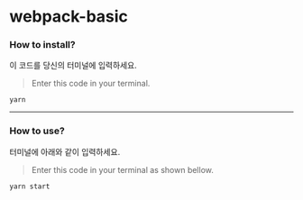 # webpack-basic

### How to install?
이 코드를 당신의 터미널에 입력하세요.
> Enter this code in your terminal.

<code>yarn</code>

- - -

### How to use?
터미널에 아래와 같이 입력하세요.
> Enter this code in your terminal as shown bellow.

<code>yarn start</code>

